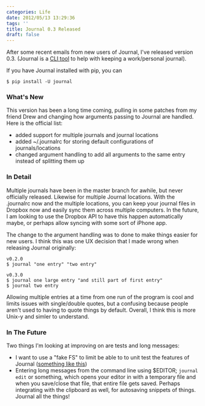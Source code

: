 ```yaml
---
categories: Life
date: 2012/05/13 13:29:36
tags: ''
title: Journal 0.3 Released
draft: false
---
```


After some recent emails from new users of Journal, I've released version  0.3.
(Journal is a [CLI tool][1] to help with keeping a work/personal journal).

If you have Journal installed with pip, you can

    $ pip install -U journal

### What's New

This version has been a long time coming, pulling in some patches from my friend
Drew and changing how arguments passing to Journal are handled. Here is the
official list:

* added support for multiple journals and journal locations
* added ~/.journalrc for storing default configurations of journals/locations
* changed argument handling to add all arguments to the same entry instead of
  splitting them up

### In Detail

Multiple journals have been in the master branch for awhile, but never
officially released. Likewise for multiple Journal locations. With the
.journalrc now and the multiple locations, you can keep your journal files in
Dropbox now and easily sync them across multiple computers. In the future, I am
looking to use the Dropbox API to have this happen automatically maybe, or
perhaps allow syncing with some sort of iPhone app.

The change to the argument handling was to done to make things easier for new
users. I think this was one UX decision that I made wrong when releasing Journal
originally:

    v0.2.0
    $ journal "one entry" "two entry"

    v0.3.0
    $ journal one large entry "and still part of first entry"
    $ journal two entry

Allowing multiple entries at a time from one run of the program is cool and
limits issues with single/double quotes, but a confusing because people aren't
used to having to quote things by default. Overall, I think this is more Unix-y
and simler to understand.

### In The Future

Two things I'm looking at improving on are tests and long messages:

* I want to use a "fake FS" to limit be able to to unit test the features of
  Journal ([something like this][2])
* Entering long messages from the command line using $EDITOR; `journal edit` or
  something, which opens your editor in with a temporary file and when you
  save/close that file, that entire file gets saved. Perhaps integrating with
  the clipboard as well, for autosaving snippets of things. Journal all the
  things!


[1]: https://github.com/askedrelic/journal
[2]: http://www.willmcgugan.com/blog/tech/2011/3/20/creating-a-virtual-filesystem-with-python-and-why-you-need-one/
